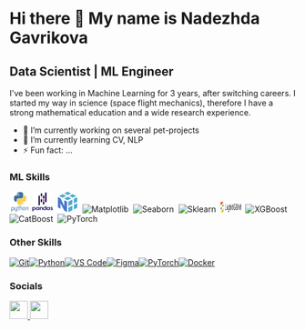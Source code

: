 # Hi there 👋 My name is Nadezhda Gavrikova
Data Scientist | ML Engineer
----------------------------
I've been working in Machine Learning for 3 years, after switching careers. I started my way in science (space flight mechanics), therefore I have a strong mathematical education and a wide research experience.

- 🔭 I’m currently working on several pet-projects
- 🌱 I’m currently learning CV, NLP
- ⚡ Fun fact: ...

### ML Skills

<div>
  <a href="https://www.python.org/" target="_blank" rel="noreferrer"><img src="https://github.com/devicons/devicon/blob/master/icons/python/python-original-wordmark.svg" title="Python" alt="Python" width="36" height="36"/></a>
  <img src="https://github.com/devicons/devicon/blob/master/icons/pandas/pandas-original-wordmark.svg" title="Pandas" alt="Pandas" width="36" height="36"/>&nbsp;
  <img src="https://github.com/devicons/devicon/blob/master/icons/numpy/numpy-original.svg" title="Numpy" alt="Numpy" width="36" height="36"/>&nbsp;
  <img src="https://matplotlib.org/_static/images/documentation.svg" title="Matplotlib" alt="Matplotlib" width="36" height="36"/>&nbsp;
  <img src="https://seaborn.pydata.org/_images/logo-mark-lightbg.svg" title="Seaborn" alt="Seaborn" width="36" height="36"/>&nbsp;
  <img src="https://upload.wikimedia.org/wikipedia/commons/0/05/Scikit_learn_logo_small.svg" title="Sklearn" alt="Sklearn" width="36" height="36"/>&nbsp;  
  <img src="https://github.com/microsoft/LightGBM/blob/master/docs/logo/LightGBM_logo_black_text.svg" title="LGBM" alt="LGBM" width="36" height="18"/>&nbsp;
  <img src="https://xgboost.ai/images/logo/xgboost-logo.png" title="XGBoost" alt="XGBoost" width="36" height="18"/>&nbsp;
  <img src="https://avatars.githubusercontent.com/u/29043415?s=200&v=4" title="CatBoost" alt="CatBoost" width="36" height="36"/>&nbsp;
  <img src="https://raw.githubusercontent.com/danielcranney/readme-generator/main/public/icons/skills/pytorch-colored.svg" title="PyTorch" alt="PyTorch" width="36" height="36"/>&nbsp;
</div>

### Other Skills

<p align="left">
<a href="https://git-scm.com/" target="_blank" rel="noreferrer"><img src="https://raw.githubusercontent.com/danielcranney/readme-generator/main/public/icons/skills/git-colored.svg" width="36" height="36" alt="Git" /></a><a href="https://www.python.org/" target="_blank" rel="noreferrer"><img src="https://raw.githubusercontent.com/danielcranney/readme-generator/main/public/icons/skills/python-colored.svg" width="36" height="36" alt="Python" /></a><a href="https://code.visualstudio.com/" target="_blank" rel="noreferrer"><img src="https://raw.githubusercontent.com/danielcranney/readme-generator/main/public/icons/skills/visualstudiocode.svg" width="36" height="36" alt="VS Code" /></a><a href="https://www.figma.com/" target="_blank" rel="noreferrer"><img src="https://raw.githubusercontent.com/danielcranney/readme-generator/main/public/icons/skills/figma-colored.svg" width="36" height="36" alt="Figma" /></a><a href="https://pytorch.org/" target="_blank" rel="noreferrer"><img src="https://raw.githubusercontent.com/danielcranney/readme-generator/main/public/icons/skills/pytorch-colored.svg" width="36" height="36" alt="PyTorch" /></a><a href="https://www.docker.com/" target="_blank" rel="noreferrer"><img src="https://raw.githubusercontent.com/danielcranney/readme-generator/main/public/icons/skills/docker-colored.svg" width="36" height="36" alt="Docker" /></a>
</p>

### Socials

<p align="left"> <a href="https://www.github.com/Gavr09" target="_blank" rel="noreferrer"> <picture> <source media="(prefers-color-scheme: dark)" srcset="https://raw.githubusercontent.com/danielcranney/readme-generator/main/public/icons/socials/github-dark.svg" /> <source media="(prefers-color-scheme: light)" srcset="https://raw.githubusercontent.com/danielcranney/readme-generator/main/public/icons/socials/github.svg" /> <img src="https://raw.githubusercontent.com/danielcranney/readme-generator/main/public/icons/socials/github.svg" width="32" height="32" /> </picture> </a> <a href="https://www.linkedin.com/in/gavr09" target="_blank" rel="noreferrer"> <picture> <source media="(prefers-color-scheme: dark)" srcset="https://raw.githubusercontent.com/danielcranney/readme-generator/main/public/icons/socials/linkedin-dark.svg" /> <source media="(prefers-color-scheme: light)" srcset="https://raw.githubusercontent.com/danielcranney/readme-generator/main/public/icons/socials/linkedin.svg" /> <img src="https://raw.githubusercontent.com/danielcranney/readme-generator/main/public/icons/socials/linkedin.svg" width="32" height="32" /> </picture> </a></p>
